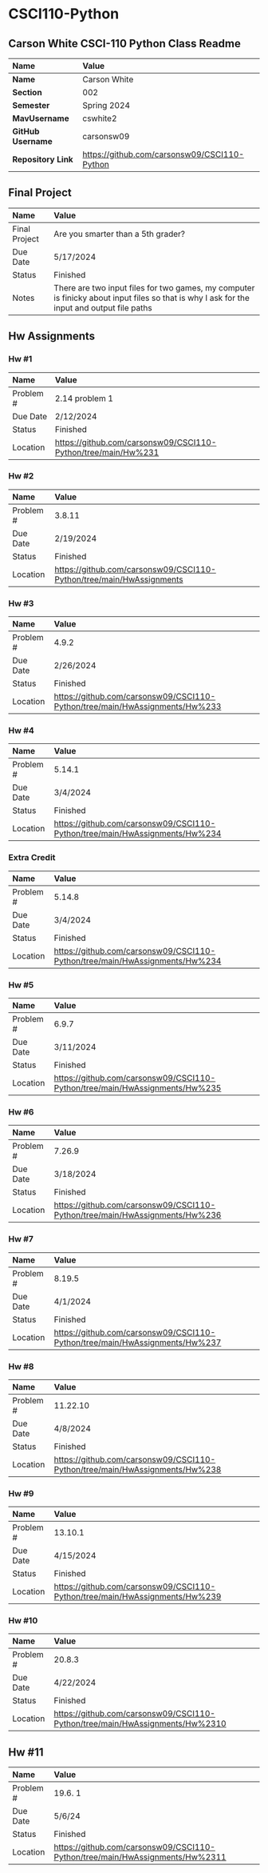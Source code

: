 # CSCI110-Python

## Carson White CSCI-110 Python Class Readme

| Name | Value |
| :--- | :--- |
| **Name** | Carson White |
| **Section** | 002 |
| **Semester** | Spring 2024 |
| **MavUsername** | cswhite2 |
| **GitHub Username** | carsonsw09 |
| **Repository Link** | https://github.com/carsonsw09/CSCI110-Python |

## Final Project
| Name | Value |
| :--- | :--- |
| Final Project | Are you smarter than a 5th grader? |
| Due Date | 5/17/2024 |
| Status | Finished |
| Notes | There are two input files for two games, my computer is finicky about input files so that is why I ask for the input and output file paths |

## Hw Assignments 

### Hw #1

| Name | Value |
| :--- | :--- |
| Problem # | 2.14 problem 1 |
| Due Date | 2/12/2024 |
| Status | Finished |
| Location | https://github.com/carsonsw09/CSCI110-Python/tree/main/Hw%231 |

### Hw #2

| Name | Value |
| :--- | :--- |
| Problem # | 3.8.11 |
| Due Date | 2/19/2024 |
| Status | Finished |
| Location | https://github.com/carsonsw09/CSCI110-Python/tree/main/HwAssignments |

### Hw #3

| Name | Value |
| :--- | :--- |
| Problem # | 4.9.2 |
| Due Date | 2/26/2024 |
| Status | Finished |
| Location | https://github.com/carsonsw09/CSCI110-Python/tree/main/HwAssignments/Hw%233 |

### Hw #4

| Name | Value |
| :--- | :--- |
| Problem # | 5.14.1 |
| Due Date | 3/4/2024 |
| Status | Finished |
| Location | https://github.com/carsonsw09/CSCI110-Python/tree/main/HwAssignments/Hw%234 |

### Extra Credit

| Name | Value |
| :--- | :--- |
| Problem # | 5.14.8 |
| Due Date |  3/4/2024 |
| Status | Finished |
| Location | https://github.com/carsonsw09/CSCI110-Python/tree/main/HwAssignments/Hw%234 |

### Hw #5

| Name | Value |
| :--- | :--- | 
| Problem # | 6.9.7 |
| Due Date | 3/11/2024 |
| Status | Finished |
| Location | https://github.com/carsonsw09/CSCI110-Python/tree/main/HwAssignments/Hw%235 |

### Hw #6

| Name | Value |
| :--- | :--- |
| Problem # | 7.26.9 |
| Due Date | 3/18/2024 |
| Status | Finished |
| Location | https://github.com/carsonsw09/CSCI110-Python/tree/main/HwAssignments/Hw%236 |


### Hw #7

| Name | Value |
| :--- | :--- |
| Problem # | 8.19.5 |
| Due Date | 4/1/2024 |
| Status | Finished |
| Location | https://github.com/carsonsw09/CSCI110-Python/tree/main/HwAssignments/Hw%237 |

### Hw #8

| Name | Value |
| :--- | :--- |
| Problem # | 11.22.10 |
| Due Date | 4/8/2024 |
| Status | Finished |
| Location | https://github.com/carsonsw09/CSCI110-Python/tree/main/HwAssignments/Hw%238 |

### Hw #9

| Name | Value |
| :--- | :--- |
| Problem # | 13.10.1 |
| Due Date | 4/15/2024 |
| Status | Finished |
| Location | https://github.com/carsonsw09/CSCI110-Python/tree/main/HwAssignments/Hw%239 |

### Hw #10

| Name | Value |
| :--- | :--- |
| Problem # | 20.8.3 |
| Due Date | 4/22/2024
| Status | Finished |
| Location | https://github.com/carsonsw09/CSCI110-Python/tree/main/HwAssignments/Hw%2310 | 

## Hw #11

| Name | Value |
| :--- | :--- |
| Problem # | 19.6. 1 |
| Due Date | 5/6/24 |
| Status | Finished |
| Location | https://github.com/carsonsw09/CSCI110-Python/tree/main/HwAssignments/Hw%2311 |




